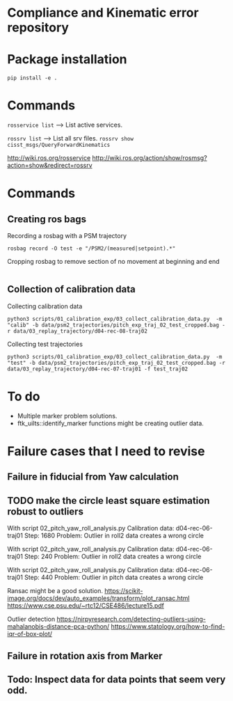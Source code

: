 # Compliance and Kinematic error repository

# Package installation

`pip install -e .`

# Commands
`rosservice list` --> List active services.

`rossrv list` --> List all srv files.
`rossrv show cisst_msgs/QueryForwardKinematics`

http://wiki.ros.org/rosservice
http://wiki.ros.org/action/show/rosmsg?action=show&redirect=rossrv


# Commands 
## Creating ros bags
Recording a rosbag with a PSM trajectory
```
rosbag record -O test -e "/PSM2/(measured|setpoint).*"
```
Cropping rosbag to remove section of no movement at beginning and end
```

```

## Collection of calibration data
Collecting calibration data
```
python3 scripts/01_calibration_exp/03_collect_calibration_data.py  -m "calib" -b data/psm2_trajectories/pitch_exp_traj_02_test_cropped.bag -r data/03_replay_trajectory/d04-rec-08-traj02 
```

Collecting test trajectories
```
python3 scripts/01_calibration_exp/03_collect_calibration_data.py  -m "test" -b data/psm2_trajectories/pitch_exp_traj_02_test_cropped.bag -r data/03_replay_trajectory/d04-rec-07-traj01 -f test_traj02
```
# To do 

* Multiple marker problem solutions. 
* ftk_uilts::identify_marker functions might be creating outlier data.

# Failure cases that I need to revise

## Failure in fiducial from Yaw calculation
## TODO make the circle least square estimation robust to outliers
With script 02_pitch_yaw_roll_analysis.py
Calibration data: d04-rec-06-traj01
Step: 1680
Problem: Outlier in roll2 data creates a wrong circle 

With script 02_pitch_yaw_roll_analysis.py
Calibration data: d04-rec-06-traj01
Step: 240
Problem: Outlier in roll2 data creates a wrong circle 

With script 02_pitch_yaw_roll_analysis.py
Calibration data: d04-rec-06-traj01
Step: 440
Problem: Outlier in pitch data creates a wrong circle 

Ransac might be a good solution.
https://scikit-image.org/docs/dev/auto_examples/transform/plot_ransac.html
https://www.cse.psu.edu/~rtc12/CSE486/lecture15.pdf

Outlier detection
https://nirpyresearch.com/detecting-outliers-using-mahalanobis-distance-pca-python/
https://www.statology.org/how-to-find-iqr-of-box-plot/

## Failure in rotation axis from Marker
## Todo: Inspect data for data points that seem very odd.